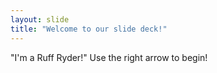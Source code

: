 ```yaml
---
layout: slide
title: "Welcome to our slide deck!"
---
```

"I'm a Ruff Ryder!"
Use the right arrow to begin!
